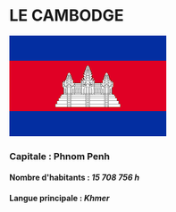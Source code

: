 # LE CAMBODGE
![Drapeau Cambodge](https://github.com/speedosfr/LECOMTE-Notation/blob/master/Pays/Images/cambodge.png)
### Capitale : **Phnom Penh**
#### Nombre d'habitants : *15 708 756  h*
#### Langue principale : *Khmer*